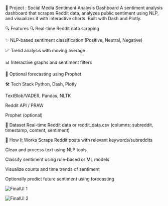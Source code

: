 💬 Project : Social Media Sentiment Analysis Dashboard
A sentiment analysis dashboard that scrapes Reddit data, analyzes public sentiment using NLP, and visualizes it with interactive charts. Built with Dash and Plotly.

🔍 Features
🔍 Real-time Reddit data scraping

✨ NLP-based sentiment classification (Positive, Neutral, Negative)

📈 Trend analysis with moving average

📊 Interactive graphs and sentiment filters

🔮 Optional forecasting using Prophet

🛠️ Tech Stack
Python, Dash, Plotly

TextBlob/VADER, Pandas, NLTK

Reddit API / PRAW

Prophet (optional)

📂 Dataset
Real-time Reddit data or reddit_data.csv
(columns: subreddit, timestamp, content, sentiment)


🧠 How It Works
Scrape Reddit posts with relevant keywords/subreddits

Clean and process text using NLP tools

Classify sentiment using rule-based or ML models

Visualize counts and time trends of sentiment

Optionally predict future sentiment using forecasting

![FinalUI 1](https://github.com/user-attachments/assets/f7b930d4-4389-4674-9505-e0809ffc38e6)

![FinalUI 2](https://github.com/user-attachments/assets/82278ab4-fb31-428e-8044-e1f49c657da6)
